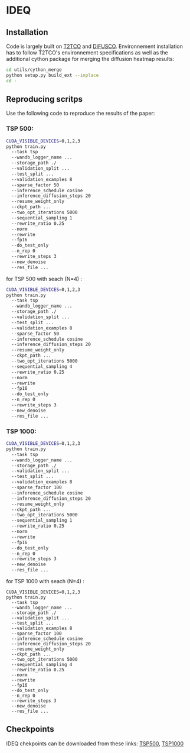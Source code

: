 # IDEQ

## Installation

Code is largely built on [T2TCO](https://github.com/Thinklab-SJTU/T2TCO) and [DIFUSCO](https://github.com/Edward-Sun/DIFUSCO).
Environnement installation has to follow T2TCO's environnement specifications as well as the additional cython package for merging the diffusion heatmap results:

```bash
cd utils/cython_merge
python setup.py build_ext --inplace
cd -
```

## Reproducing scritps

Use the following code to reproduce the results of the paper: 

### TSP 500:
```bash
CUDA_VISIBLE_DEVICES=0,1,2,3  
python train.py   
  --task tsp 
  --wandb_logger_name ... 
  --storage_path ./ 
  --validation_split ...
  --test_split ...
  --validation_examples 8 
  --sparse_factor 50 
  --inference_schedule cosine 
  --inference_diffusion_steps 20 
  --resume_weight_only 
  --ckpt_path ... 
  --two_opt_iterations 5000 
  --sequential_sampling 1 
  --rewrite_ratio 0.25 
  --norm 
  --rewrite 
  --fp16 
  --do_test_only 
  --n_rep 0 
  --rewrite_steps 3 
  --new_denoise 
  --res_file ...
```

for TSP 500 with seach (N=4) :
```bash
CUDA_VISIBLE_DEVICES=0,1,2,3  
python train.py   
  --task tsp 
  --wandb_logger_name ... 
  --storage_path ./ 
  --validation_split ...
  --test_split ...
  --validation_examples 8 
  --sparse_factor 50 
  --inference_schedule cosine 
  --inference_diffusion_steps 20 
  --resume_weight_only 
  --ckpt_path ... 
  --two_opt_iterations 5000 
  --sequential_sampling 4 
  --rewrite_ratio 0.25 
  --norm 
  --rewrite 
  --fp16 
  --do_test_only 
  --n_rep 0 
  --rewrite_steps 3 
  --new_denoise 
  --res_file ...
```

### TSP 1000:
```bash
CUDA_VISIBLE_DEVICES=0,1,2,3  
python train.py   
  --task tsp 
  --wandb_logger_name ... 
  --storage_path ./ 
  --validation_split ...
  --test_split ...
  --validation_examples 8 
  --sparse_factor 100 
  --inference_schedule cosine 
  --inference_diffusion_steps 20 
  --resume_weight_only 
  --ckpt_path ... 
  --two_opt_iterations 5000 
  --sequential_sampling 1 
  --rewrite_ratio 0.25 
  --norm 
  --rewrite 
  --fp16 
  --do_test_only 
  --n_rep 0 
  --rewrite_steps 3 
  --new_denoise 
  --res_file ...
```

for TSP 1000 with seach (N=4) :
```
CUDA_VISIBLE_DEVICES=0,1,2,3  
python train.py   
  --task tsp 
  --wandb_logger_name ... 
  --storage_path ./ 
  --validation_split ...
  --test_split ...
  --validation_examples 8 
  --sparse_factor 100 
  --inference_schedule cosine 
  --inference_diffusion_steps 20 
  --resume_weight_only 
  --ckpt_path ... 
  --two_opt_iterations 5000 
  --sequential_sampling 4 
  --rewrite_ratio 0.25 
  --norm 
  --rewrite 
  --fp16 
  --do_test_only 
  --n_rep 0 
  --rewrite_steps 3 
  --new_denoise 
  --res_file ...
```
## Checkpoints

IDEQ chekpoints can be downloaded from these links: [TSP500](https://drive.google.com/file/d/1KQMl7-8VglVkfah5hwAnuu0yc0u4LNjg/view?usp=sharing), [TSP1000](https://drive.google.com/file/d/10duH0TW_kl8Or3teJf4zqhAfGJTViYeN/view?usp=sharing)

